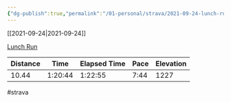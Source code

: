 ```yaml
---
{"dg-publish":true,"permalink":"/01-personal/strava/2021-09-24-lunch-run/"}
---
```



[[2021-09-24\|2021-09-24]]

[Lunch Run](https://www.strava.com/activities/6013111050)

| Distance | Time    | Elapsed Time | Pace | Elevation |
| -------- | ------- | ------------ | ---- | --------- |
| 10.44    | 1:20:44 | 1:22:55      | 7:44 | 1227      |




#strava
